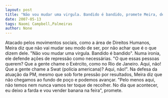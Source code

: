 ```yaml
---
layout: post
title: "Não vou mudar uma virgula. Bandido é bandido, promete Meira, devolvendo as críticas que recebe"
date: 2007-05-13
tags: Naomi Campbell,Palmeiras
author: None
---
```


Atacado pelos movimentos sociais, como a &aacute;rea de Direitos Humanos, Meira diz que n&atilde;o vai mudar seu modo de ser, por n&atilde;o achar que &eacute; o que dizem dele.
&quot;N&atilde;o vou mudar uma virgula. Bandido &eacute; bandido&quot;.
Numa ironia, ele defende a&ccedil;&otilde;es de repress&atilde;o como necess&aacute;rias.
&quot;O que essas pessoas querem? Que a gente chame o Ex&eacute;rcito, como no Rio de Janeiro. Aqui, n&atilde;o! Que a gente chame a Swat (pol&iacute;cia americana)? Aqui, n&atilde;o!&quot;.
Na defesa da atua&ccedil;&atilde;o da PM, mesmo que sob forte press&atilde;o por resultados, Meira diz que n&atilde;o chegamos ao fundo de po&ccedil;o e podemos avan&ccedil;ar.
&quot;Pelo menos aqui, n&atilde;o temos nem nunca vamos ter toque de recolher. No dia que acontecer, eu deixo a farda e vou vender banana na feira&quot;, promete.
 